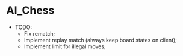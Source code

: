# AI_Chess

* TODO:
	* Fix rematch;
	* Implement replay match (always keep board states on client);
	* Implement limit for illegal moves;
